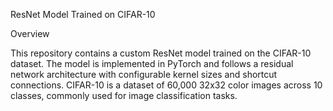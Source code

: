 ResNet Model Trained on CIFAR-10

Overview

This repository contains a custom ResNet model trained on the CIFAR-10 dataset. The model is implemented in PyTorch and follows a residual network architecture with configurable kernel sizes and shortcut connections. CIFAR-10 is a dataset of 60,000 32x32 color images across 10 classes, commonly used for image classification tasks.
